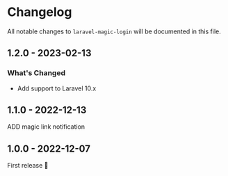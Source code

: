 # Changelog

All notable changes to `laravel-magic-login` will be documented in this file.

## 1.2.0 - 2023-02-13

### What's Changed

- Add support to Laravel 10.x

## 1.1.0 - 2022-12-13

ADD magic link notification

## 1.0.0 - 2022-12-07

First release 🚀
